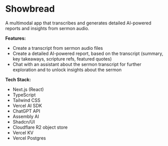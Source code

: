 # Showbread

A multimodal app that transcribes and generates detailed AI-powered reports and insights from sermon audio.

**Features:**

- Create a transcript from sermon audio files
- Create a detailed AI-powered report, based on the transcript (summary, key takeaways, scripture refs, featured quotes)
- Chat with an assistant about the sermon transcript for further exploration and to unlock insights about the sermon

**Tech Stack:**

- Next.js (React)
- TypeScript
- Tailwind CSS
- Vercel AI SDK
- ChatGPT API
- Assembly AI
- Shadcn/UI
- Cloudflare R2 object store
- Vercel KV
- Vercel Postgres
